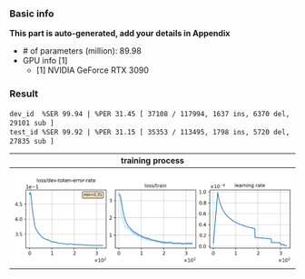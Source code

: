 
### Basic info

**This part is auto-generated, add your details in Appendix**

* \# of parameters (million): 89.98
* GPU info \[1\]
  * \[1\] NVIDIA GeForce RTX 3090

### Result
```
dev_id  %SER 99.94 | %PER 31.45 [ 37108 / 117994, 1637 ins, 6370 del, 29101 sub ]
test_id %SER 99.92 | %PER 31.15 [ 35353 / 113495, 1798 ins, 5720 del, 27835 sub ]
```

|     training process    |
|:-----------------------:|
|![tb-plot](./monitor.png)|
